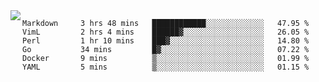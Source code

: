 

<a href="https://github.com/anuraghazra/github-readme-stats">
  <img align="left" src="https://github-readme-stats.vercel.app/api?username=kfly8&count_private=true&show_icons=true&theme=calm" />
</a>


<!--START_SECTION:waka-->

```text
Markdown     3 hrs 48 mins   ████████████░░░░░░░░░░░░░   47.95 %
VimL         2 hrs 4 mins    ██████▓░░░░░░░░░░░░░░░░░░   26.05 %
Perl         1 hr 10 mins    ███▓░░░░░░░░░░░░░░░░░░░░░   14.80 %
Go           34 mins         █▓░░░░░░░░░░░░░░░░░░░░░░░   07.22 %
Docker       9 mins          ▒░░░░░░░░░░░░░░░░░░░░░░░░   01.99 %
YAML         5 mins          ▒░░░░░░░░░░░░░░░░░░░░░░░░   01.15 %
```

<!--END_SECTION:waka-->
